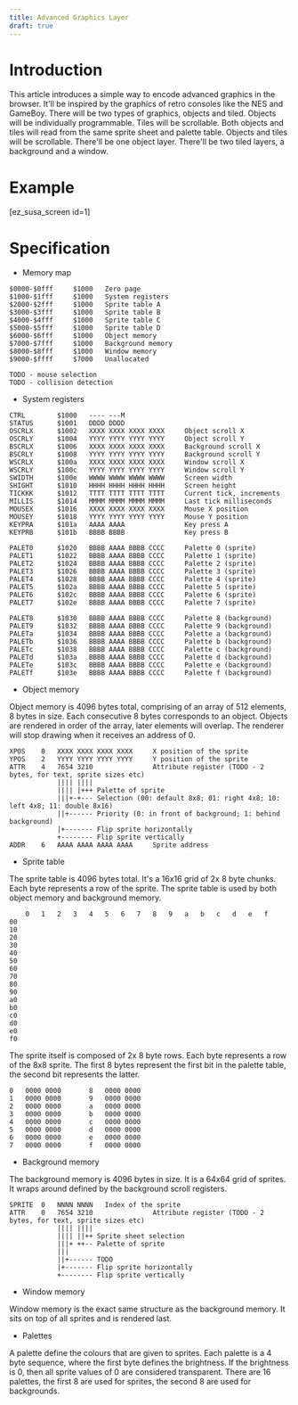 ```yaml
---
title: Advanced Graphics Layer
draft: true
---
```


# Introduction

This article introduces a simple way to encode advanced graphics in the browser.
It'll be inspired by the graphics of retro consoles like the NES and GameBoy.
There will be two types of graphics, objects and tiled. Objects will be
individually programmable. Tiles will be scrollable. Both objects and tiles will
read from the same sprite sheet and palette table. Objects and tiles will be
scrollable. There'll be one object layer. There'll be two tiled layers, a
background and a window.

# Example

[ez_susa_screen id=1]

# Specification

- Memory map

```
$0000-$0fff     $1000   Zero page
$1000-$1fff     $1000   System registers
$2000-$2fff     $1000   Sprite table A
$3000-$3fff     $1000   Sprite table B
$4000-$4fff     $1000   Sprite table C
$5000-$5fff     $1000   Sprite table D
$6000-$6fff     $1000   Object memory
$7000-$7fff     $1000   Background memory
$8000-$8fff     $1000   Window memory
$9000-$ffff     $7000   Unallocated

TODO - mouse selection
TODO - collision detection
```

- System registers

```
CTRL        $1000   ---- ---M
STATUS      $1001   DDDD DDDD
OSCRLX      $1002   XXXX XXXX XXXX XXXX     Object scroll X
OSCRLY      $1004   YYYY YYYY YYYY YYYY     Object scroll Y
BSCRLX      $1006   XXXX XXXX XXXX XXXX     Background scroll X
BSCRLY      $1008   YYYY YYYY YYYY YYYY     Background scroll Y
WSCRLX      $100a   XXXX XXXX XXXX XXXX     Window scroll X
WSCRLY      $100c   YYYY YYYY YYYY YYYY     Window scroll Y
SWIDTH      $100e   WWWW WWWW WWWW WWWW     Screen width
SHIGHT      $1010   HHHH HHHH HHHH HHHH     Screen height
TICKKK      $1012   TTTT TTTT TTTT TTTT     Current tick, increments
MILLIS      $1014   MMMM MMMM MMMM MMMM     Last tick milliseconds
MOUSEX      $1016   XXXX XXXX XXXX XXXX     Mouse X position
MOUSEY      $1018   YYYY YYYY YYYY YYYY     Mouse Y position
KEYPRA      $101a   AAAA AAAA               Key press A
KEYPRB      $101b   BBBB BBBB               Key press B

PALET0      $1020   BBBB AAAA BBBB CCCC     Palette 0 (sprite)
PALET1      $1022   BBBB AAAA BBBB CCCC     Palette 1 (sprite)
PALET2      $1024   BBBB AAAA BBBB CCCC     Palette 2 (sprite)
PALET3      $1026   BBBB AAAA BBBB CCCC     Palette 3 (sprite)
PALET4      $1028   BBBB AAAA BBBB CCCC     Palette 4 (sprite)
PALET5      $102a   BBBB AAAA BBBB CCCC     Palette 5 (sprite)
PALET6      $102c   BBBB AAAA BBBB CCCC     Palette 6 (sprite)
PALET7      $102e   BBBB AAAA BBBB CCCC     Palette 7 (sprite)

PALET8      $1030   BBBB AAAA BBBB CCCC     Palette 8 (background)
PALET9      $1032   BBBB AAAA BBBB CCCC     Palette 9 (background)
PALETa      $1034   BBBB AAAA BBBB CCCC     Palette a (background)
PALETb      $1036   BBBB AAAA BBBB CCCC     Palette b (background)
PALETc      $1038   BBBB AAAA BBBB CCCC     Palette c (background)
PALETd      $103a   BBBB AAAA BBBB CCCC     Palette d (background)
PALETe      $103c   BBBB AAAA BBBB CCCC     Palette e (background)
PALETf      $103e   BBBB AAAA BBBB CCCC     Palette f (background)
```

- Object memory

Object memory is 4096 bytes total, comprising of an array of 512 elements, 8 bytes
in size. Each consecutive 8 bytes corresponds to an object. Objects are rendered
in order of the array, later elements will overlap. The renderer will stop
drawing when it receives an address of 0.

```
XPOS    0   XXXX XXXX XXXX XXXX     X position of the sprite
YPOS    2   YYYY YYYY YYYY YYYY     Y position of the sprite
ATTR    4   7654 3210               Attribute register (TODO - 2 bytes, for text, sprite sizes etc)
            |||| ||||
            |||| |+++ Palette of sprite
            |||+-+--- Selection (00: default 8x8; 01: right 4x8; 10: left 4x8; 11: double 8x16)
            ||+------ Priority (0: in front of background; 1: behind background)
            |+------- Flip sprite horizontally
            +-------- Flip sprite vertically
ADDR    6   AAAA AAAA AAAA AAAA     Sprite address
```

- Sprite table

The sprite table is 4096 bytes total. It's a 16x16 grid of 2x 8 byte chunks.
Each byte represents a row of the sprite. The sprite table is used by both
object memory and background memory.

```
    0   1   2   3   4   5   6   7   8   9   a   b   c   d   e   f
00
10
20
30
40
50
60
70
80
90
a0
b0
c0
d0
e0
f0
```

The sprite itself is composed of 2x 8 byte rows. Each byte represents a row of
the 8x8 sprite. The first 8 bytes represent the first bit in the palette table,
the second bit represents the latter.

```
0   0000 0000       8   0000 0000
1   0000 0000       9   0000 0000
2   0000 0000       a   0000 0000
3   0000 0000       b   0000 0000
4   0000 0000       c   0000 0000
5   0000 0000       d   0000 0000
6   0000 0000       e   0000 0000
7   0000 0000       f   0000 0000
```

- Background memory

The background memory is 4096 bytes in size. It is a 64x64 grid of sprites. It
wraps around defined by the background scroll registers.

```
SPRITE  0   NNNN NNNN   Index of the sprite
ATTR    0   7654 3210               Attribute register (TODO - 2 bytes, for text, sprite sizes etc)
            |||| ||||
            |||| ||++ Sprite sheet selection
            |||+ ++-- Palette of sprite
            |||
            ||+------ TODO
            |+------- Flip sprite horizontally
            +-------- Flip sprite vertically
```

- Window memory

Window memory is the exact same structure as the background memory. It sits on
top of all sprites and is rendered last.

- Palettes

A palette define the colours that are given to sprites. Each palette is a 4 byte
sequence, where the first byte defines the brightness. If the brightness is 0,
then all sprite values of 0 are considered transparent. There are 16 palettes,
the first 8 are used for sprites, the second 8 are used for backgrounds.

